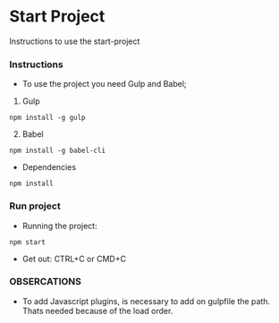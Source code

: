 # Start Project
Instructions to use the start-project

### Instructions

* To use the project you need Gulp and Babel;
1) Gulp
```
npm install -g gulp
```
2) Babel
```
npm install -g babel-cli
```

* Dependencies
```
npm install
```

### Run project

* Running the project:
```
npm start
```

* Get out: CTRL+C or CMD+C


### OBSERCATIONS

* To add Javascript plugins, is necessary to add on gulpfile the path. Thats needed because of the load order.
